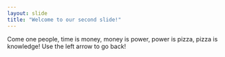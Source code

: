```yaml
---
layout: slide
title: "Welcome to our second slide!"
---
```

Come one people, time is money, money is power, power is pizza, pizza is knowledge!
Use the left arrow to go back!
